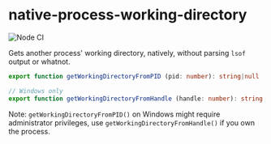 # native-process-working-directory
![Node CI](https://github.com/Eugeny/native-process-working-directory/workflows/Node%20CI/badge.svg)

Gets another process' working directory, natively, without parsing `lsof` output or whatnot.

```ts
export function getWorkingDirectoryFromPID (pid: number): string|null

// Windows only
export function getWorkingDirectoryFromHandle (handle: number): string|null
```

Note: `getWorkingDirectoryFromPID()` on Windows might require administrator privileges, use `getWorkingDirectoryFromHandle()` if you own the process.
